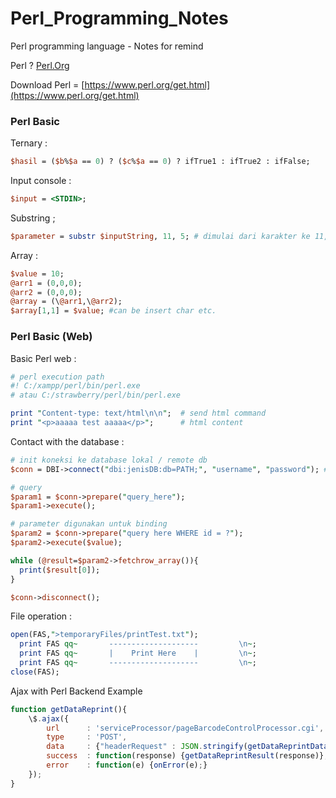 # Perl_Programming_Notes
Perl programming language - Notes for remind

Perl ? [Perl.Org](https://www.perl.org/)

Download Perl = [https://www.perl.org/get.html](https://www.perl.org/get.html)

<h3>Perl Basic</h3>

Ternary :

```Perl
$hasil = ($b%$a == 0) ? ($c%$a == 0) ? ifTrue1 : ifTrue2 : ifFalse;
```

Input console :

```Perl
$input = <STDIN>;
```

Substring ;

```Perl
$parameter = substr $inputString, 11, 5; # dimulai dari karakter ke 11, dengan panjang 5 karakter kedepan
```

Array :

```Perl
$value = 10;
@arr1 = (0,0,0);
@arr2 = (0,0,0);
@array = (\@arr1,\@arr2);
$array[1,1] = $value; #can be insert char etc.
```

<h3>Perl Basic (Web)</h3>

Basic Perl web :

```Perl
# perl execution path
#! C:/xampp/perl/bin/perl.exe
# atau C:/strawberry/perl/bin/perl.exe

print "Content-type: text/html\n\n";  # send html command
print "<p>aaaaa test aaaaa</p>";      # html content
```

Contact with the database :

```Perl
# init koneksi ke database lokal / remote db
$conn = DBI->connect("dbi:jenisDB:db=PATH;", "username", "password"); #target db

# query
$param1 = $conn->prepare("query_here");
$param1->execute();

# parameter digunakan untuk binding
$param2 = $conn->prepare("query here WHERE id = ?");
$param2->execute($value);

while (@result=$param2->fetchrow_array()){
  print($result[0]);
}

$conn->disconnect();
```

File operation :

```Perl
open(FAS,">temporaryFiles/printTest.txt");
  print FAS qq~       --------------------         \n~;
  print FAS qq~       |    Print Here    |         \n~;
  print FAS qq~       --------------------         \n~;
close(FAS);
```

Ajax with Perl Backend Example
```Javascript
function getDataReprint(){
    \$.ajax({
        url      : 'serviceProcessor/pageBarcodeControlProcessor.cgi',
        type     : 'POST',
        data     : {"headerRequest" : JSON.stringify(getDataReprintData())},
        success  : function(response) {getDataReprintResult(response)},
        error    : function(e) {onError(e);}
    });
}
```
